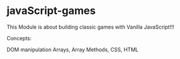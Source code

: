 # javaScript-games

This Module is about building classic games with Vanilla JavaScript!!!

Concepts:

DOM manipulation
Arrays, Array Methods,
CSS, 
HTML
